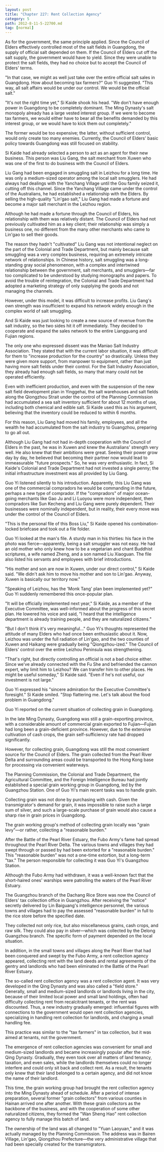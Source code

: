 ```yaml
---
layout: post
title: "Chapter 227: Rent Collection Agency"
category: 5
path: 2012-8-11-5-22700.md
tag: [normal]
---
```


As for the government, the same principle applied. Since the Council of Elders effectively controlled most of the salt fields in Guangdong, the supply of official salt depended on them. If the Council of Elders cut off the salt supply, the government would have to yield. Since they were unable to protect the salt fields, they had no choice but to accept the Council of Elders' terms.

"In that case, we might as well just take over the entire official salt sales in Guangdong. How about becoming tax farmers?" Guo Yi suggested. "This way, all salt affairs would be under our control. We would be the official salt."

"It's not the right time yet," Si Kaide shook his head. "We don't have enough power in Guangdong to be completely dominant. The Ming Dynasty's salt monopoly already has a large vested interest group. If we were to become tax farmers, we would either have to bear all the benefits demanded by this interest group, or we would have to kick them out completely."

The former would be too expensive; the latter, without sufficient control, would only create too many enemies. Currently, the Council of Elders' basic policy towards Guangdong was still focused on stability.

Si Kaide had already selected a person to act as an agent for their new business. This person was Liu Gang, the salt merchant from Xuwen who was one of the first to do business with the Council of Elders.

Liu Gang had been engaged in smuggling salt in Leizhou for a long time. He was only a medium-sized operator among the local salt smugglers. He had always had dealings with the Yanchang Village until the Gou family seized it, cutting off this channel. Since the Yanchang Village came under the control of the Australians, he had established a relationship with the Elders. By selling the high-quality "Lin'gao salt," Liu Gang had made a fortune and become a major salt merchant in the Leizhou region.

Although he had made a fortune through the Council of Elders, his relationship with them was relatively distant. The Council of Elders had not previously cultivated him as a key client; their relationship was simply a business one, no different from the many other merchants who came to Lin'gao to sell their goods.

The reason they hadn't "cultivated" Liu Gang was not intentional neglect on the part of the Colonial and Trade Department, but mainly because salt smuggling was a very complex business, requiring an extremely intricate network of relationships. In Chinese history, salt smuggling was a long-standing gray social phenomenon, with a complex and intertwined relationship between the government, salt merchants, and smugglers—far too complicated to be understood by studying monographs and papers. To avoid the trouble of reintegration, the Colonial and Trade Department had adopted a marketing strategy of only supplying the goods and not managing the channels.

However, under this model, it was difficult to increase profits. Liu Gang's own strength was insufficient to expand his network widely enough in the complex world of salt smuggling.

And Si Kaide was just looking to create a new source of revenue from the salt industry, so the two sides hit it off immediately. They decided to cooperate and expand the sales network to the entire Liangguang and Fujian regions.

The only one who expressed dissent was the Maniao Salt Industry Association. They stated that with the current labor situation, it was difficult for them to "increase production for the country" so drastically. Unless they were given more support, from manpower to equipment, rather than just having more salt fields under their control. For the Salt Industry Association, they already had enough salt fields, so many that many could not be operated efficiently.

Even with inefficient production, and even with the suspension of the new salt field development plan in Yinggehai, the salt warehouses and salt fields along the Qiongzhou Strait under the control of the Planning Commission had accumulated a sea salt inventory sufficient for about 12 months of use, including both chemical and edible salt. Si Kaide used this as his argument, believing that the inventory could be reduced to within 6 months.

For this reason, Liu Gang had moved his family, employees, and all the wealth he had accumulated from the salt industry to Guangzhou, preparing to go all out.

Although Liu Gang had not had in-depth cooperation with the Council of Elders in the past, he was in Xuwen and knew the Australians' strength very well. He also knew that their ambitions were great. Seeing their power grow day by day, he believed that becoming their partner now would lead to immeasurable "future prospects." So, he was very enthusiastic. In fact, Si Kaide's Colonial and Trade Department had not invested a single penny; the initial infrastructure investment was all provided by Liu Gang.

Guo Yi listened silently to his introduction. Apparently, this Liu Gang was one of the commercial compradors he would be commanding in the future, perhaps a new type of comprador. If the "compradors" of major ocean-going merchants like Gao Ju and Li Luoyou were more independent, then compradors like Sun Kecheng and Liu Gang were purely dependent. Their businesses were nominally independent, but in reality, their every move was under the control of the Council of Elders.

"This is the personal file of this Boss Liu," Si Kaide opened his combination-locked briefcase and took out a file folder.

Guo Yi looked at the man's file. A sturdy man in his thirties: his face in the photo was fierce—apparently, being a salt smuggler was not easy. He had an old mother who only knew how to be a vegetarian and chant Buddhist scriptures, a wife named Zheng, and a son named Liu Xiaoguan. The file also listed his servants and employees with brief introductions.

"His mother and son are now in Xuwen, under our direct control," Si Kaide said. "We didn't ask him to move his mother and son to Lin'gao. Anyway, Xuwen is basically our territory now."

"Speaking of Leizhou, has the 'Monk Tang' plan been implemented yet?" Guo Yi suddenly remembered this once-popular plan.

"It will be officially implemented next year," Si Kaide, as a member of the Executive Committee, was well-informed about the progress of this secret plan. He lowered his voice and said, "I heard that the intelligence department is already training people, and they are naturalized citizens."

"But I don't think it's very meaningful..." Guo Yi's thoughts represented the attitude of many Elders who had once been enthusiastic about it. Now, Leizhou was under the full radiation of Lin'gao, and the two counties of Xuwen and Haikang were gradually being "Qiongzhou-ized." The Council of Elders' control over the entire Leizhou Peninsula was strengthening.

"That's right, but directly controlling an official is not a bad choice either. Since we've already connected with the Fu She and befriended the cannon expert, why limit him to Leizhou? We can transfer him to other places. He might be useful someday," Si Kaide said. "Even if he's not useful, our investment is not large."

Guo Yi expressed his "sincere admiration for the Executive Committee's foresight." Si Kaide smiled. "Stop flattering me. Let's talk about the food problem in Guangdong."

Guo Yi reported on the current situation of collecting grain in Guangdong.

In the late Ming Dynasty, Guangdong was still a grain-exporting province, with a considerable amount of commercial grain exported to Fujian—Fujian had long been a grain-deficient province. However, due to the extensive cultivation of cash crops, the grain self-sufficiency rate had dropped significantly.

However, for collecting grain, Guangdong was still the most convenient source for the Council of Elders. The grain collected from the Pearl River Delta and surrounding areas could be transported to the Hong Kong base for processing via convenient waterways.

The Planning Commission, the Colonial and Trade Department, the Agricultural Committee, and the Foreign Intelligence Bureau had jointly established a special grain working group in Guangdong, led by the Guangzhou Station. One of Guo Yi's main recent tasks was to handle grain.

Collecting grain was not done by purchasing with cash. Given the transmigrator's demand for grain, it was impossible to raise such a large sum of silver, and such a large-scale purchase of grain would also cause a sharp rise in grain prices in Guangdong.

The grain working group's method of collecting grain locally was "grain levy"—or rather, collecting a "reasonable burden."

After the Battle of the Pearl River Estuary, the Fubo Army's fame had spread throughout the Pearl River Delta. The various towns and villages they had swept through or passed by had been extorted for a "reasonable burden." This "reasonable burden" was not a one-time extortion, but a long-term "tax." The person responsible for collecting it was Guo Yi's Guangzhou Station.

Although the Fubo Army had withdrawn, it was a well-known fact that the short-haired ones' warships were patrolling the waters of the Pearl River Estuary.

The Guangzhou branch of the Dachang Rice Store was now the Council of Elders' tax collection office in Guangzhou. After receiving the "notice" secretly delivered by Lin Baiguang's intelligence personnel, the various towns and villages had to pay the assessed "reasonable burden" in full to the rice store before the specified date.

They collected not only rice, but also miscellaneous grains, cash crops, and raw silk. They could also pay in silver—which was collected by the Delong Guangzhou branch. The specific form of payment depended on the local situation.

In addition, in the small towns and villages along the Pearl River that had been conquered and swept by the Fubo Army, a rent collection agency appeared, collecting rent with the land deeds and rental agreements of the gentry and landlords who had been eliminated in the Battle of the Pearl River Estuary.

The so-called rent collection agency was a rent collection agent. It was very developed in the Qing Dynasty and was also called a "field store." Generally, small and medium-sized landlords or landlords living in the city, because of their limited local power and small land holdings, often had difficulty collecting rent from recalcitrant tenants, or the rent was discounted. Thus, a new industry gradually emerged: influential figures with connections to the government would open rent collection agencies, specializing in handling rent collection for landlords, and charging a small handling fee.

This practice was similar to the "tax farmers" in tax collection, but it was aimed at tenants, not the government.

The emergence of rent collection agencies was convenient for small and medium-sized landlords and became increasingly popular after the mid-Qing Dynasty. Gradually, they even took over all matters of land tenancy, taxation, and even sales, while the landlords themselves could no longer interfere and could only sit back and collect rent. As a result, the tenants only knew that their land belonged to a certain agency, and did not know the name of their landlord.

This time, the grain working group had brought the rent collection agency into the Ming Dynasty ahead of schedule. After a period of intense preparation, several former "grain collectors" from various counties in Hainan arrived one after another. With these grain collectors as the backbone of the business, and with the cooperation of some other naturalized citizens, they formed the "Wan Sheng Hao" rent collection agency to fully manage this batch of land.

The ownership of the land was all changed to "Yuan Laoyuan," and it was actually managed by the Planning Commission. The address was in Bairen Village, Lin'gao, Qiongzhou Prefecture—the very administrative village that had been specially created for the transmigrators.
